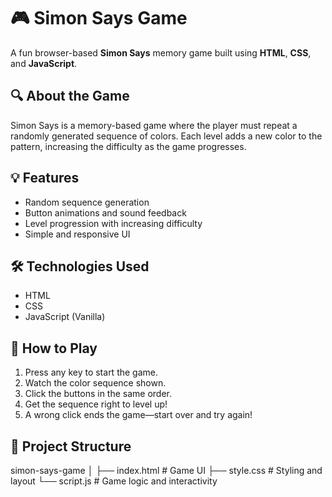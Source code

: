 # 🎮 Simon Says Game

A fun browser-based **Simon Says** memory game built using **HTML**, **CSS**, and **JavaScript**.

## 🔍 About the Game

Simon Says is a memory-based game where the player must repeat a randomly generated sequence of colors. Each level adds a new color to the pattern, increasing the difficulty as the game progresses.

## 💡 Features

- Random sequence generation
- Button animations and sound feedback
- Level progression with increasing difficulty
- Simple and responsive UI

## 🛠️ Technologies Used

- HTML
- CSS
- JavaScript (Vanilla)

## 🚀 How to Play

1. Press any key to start the game.
2. Watch the color sequence shown.
3. Click the buttons in the same order.
4. Get the sequence right to level up!
5. A wrong click ends the game—start over and try again!

## 📁 Project Structure

simon-says-game
│
├── index.html # Game UI
├── style.css # Styling and layout
└── script.js # Game logic and interactivity
